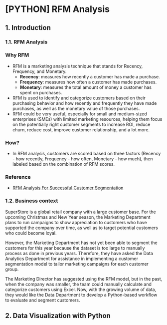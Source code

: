 # [PYTHON] RFM Analysis

## 1. Introduction
### 1.1. RFM Analysis
### Why RFM
- RFM is a marketing analysis technique that stands for Recency, Frequency, and Monetary.
  - **Recency**: measures how recently a customer has made a purchase.
  - **Frequency**: measures how often a customer has made purchases.
  - **Monetary**: measures the total amount of money a customer has spent on purchases.
- RFM is used to identify and categorize customers based on their purchasing behavior and how recently and frequently they have made purchases, as well as the monetary value of those purchases.
- RFM could be very useful, especially for small and medium-sized enterprises (SMEs) with limited marketing resources, helping them focus on the potentially right customer segments to increase ROI, reduce churn, reduce cost, improve customer relationship, and a lot more.

### How?
- In RFM analysis, customers are scored based on three factors (Recency - how recently, Frequency - how often, Monetary - how much), then labeled based on the combination of RFM scores.

### Reference
- [RFM Analysis For Successful Customer Segmentation](https://www.putler.com/rfm-analysis)
### 1.2. Business context
SuperStore is a global retail company with a large customer base. For the upcoming Christmas and New Year season, the Marketing Department plans to run campaigns to show appreciation to customers who have supported the company over time, as well as to target potential customers who could become loyal.

However, the Marketing Department has not yet been able to segment the customers for this year because the dataset is too large to manually process as done in previous years. Therefore, they have asked the Data Analytics Department for assistance in implementing a customer segmentation model to tailor marketing campaigns for each customer group.

The Marketing Director has suggested using the RFM model, but in the past, when the company was smaller, the team could manually calculate and categorize customers using Excel. Now, with the growing volume of data, they would like the Data Department to develop a Python-based workflow to evaluate and segment customers.

## 2. Data Visualization with Python


